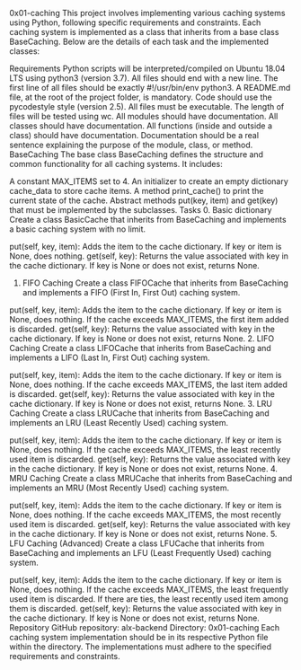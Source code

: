 0x01-caching
This project involves implementing various caching systems using Python, following specific requirements and constraints. Each caching system is implemented as a class that inherits from a base class BaseCaching. Below are the details of each task and the implemented classes:

Requirements
Python scripts will be interpreted/compiled on Ubuntu 18.04 LTS using python3 (version 3.7).
All files should end with a new line.
The first line of all files should be exactly #!/usr/bin/env python3.
A README.md file, at the root of the project folder, is mandatory.
Code should use the pycodestyle style (version 2.5).
All files must be executable.
The length of files will be tested using wc.
All modules should have documentation.
All classes should have documentation.
All functions (inside and outside a class) should have documentation.
Documentation should be a real sentence explaining the purpose of the module, class, or method.
BaseCaching
The base class BaseCaching defines the structure and common functionality for all caching systems. It includes:

A constant MAX_ITEMS set to 4.
An initializer to create an empty dictionary cache_data to store cache items.
A method print_cache() to print the current state of the cache.
Abstract methods put(key, item) and get(key) that must be implemented by the subclasses.
Tasks
0. Basic dictionary
Create a class BasicCache that inherits from BaseCaching and implements a basic caching system with no limit.

put(self, key, item): Adds the item to the cache dictionary. If key or item is None, does nothing.
get(self, key): Returns the value associated with key in the cache dictionary. If key is None or does not exist, returns None.
1. FIFO Caching
Create a class FIFOCache that inherits from BaseCaching and implements a FIFO (First In, First Out) caching system.

put(self, key, item): Adds the item to the cache dictionary. If key or item is None, does nothing. If the cache exceeds MAX_ITEMS, the first item added is discarded.
get(self, key): Returns the value associated with key in the cache dictionary. If key is None or does not exist, returns None.
2. LIFO Caching
Create a class LIFOCache that inherits from BaseCaching and implements a LIFO (Last In, First Out) caching system.

put(self, key, item): Adds the item to the cache dictionary. If key or item is None, does nothing. If the cache exceeds MAX_ITEMS, the last item added is discarded.
get(self, key): Returns the value associated with key in the cache dictionary. If key is None or does not exist, returns None.
3. LRU Caching
Create a class LRUCache that inherits from BaseCaching and implements an LRU (Least Recently Used) caching system.

put(self, key, item): Adds the item to the cache dictionary. If key or item is None, does nothing. If the cache exceeds MAX_ITEMS, the least recently used item is discarded.
get(self, key): Returns the value associated with key in the cache dictionary. If key is None or does not exist, returns None.
4. MRU Caching
Create a class MRUCache that inherits from BaseCaching and implements an MRU (Most Recently Used) caching system.

put(self, key, item): Adds the item to the cache dictionary. If key or item is None, does nothing. If the cache exceeds MAX_ITEMS, the most recently used item is discarded.
get(self, key): Returns the value associated with key in the cache dictionary. If key is None or does not exist, returns None.
5. LFU Caching (Advanced)
Create a class LFUCache that inherits from BaseCaching and implements an LFU (Least Frequently Used) caching system.

put(self, key, item): Adds the item to the cache dictionary. If key or item is None, does nothing. If the cache exceeds MAX_ITEMS, the least frequently used item is discarded. If there are ties, the least recently used item among them is discarded.
get(self, key): Returns the value associated with key in the cache dictionary. If key is None or does not exist, returns None.
Repository
GitHub repository: alx-backend
Directory: 0x01-caching
Each caching system implementation should be in its respective Python file within the directory. The implementations must adhere to the specified requirements and constraints.